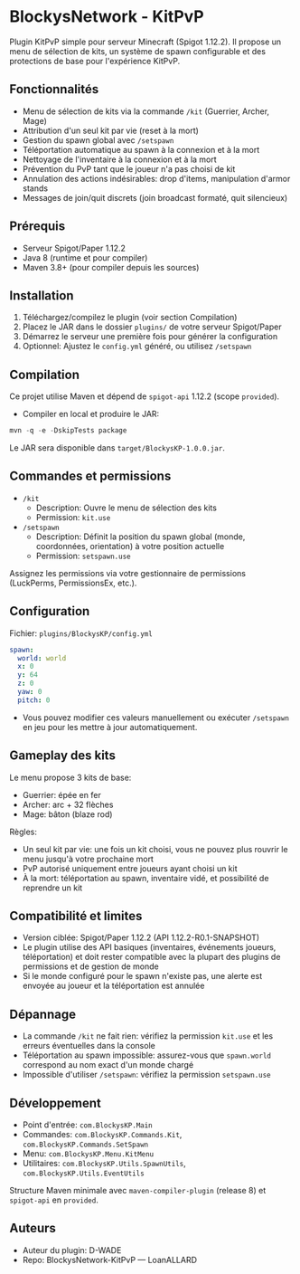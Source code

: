 # BlockysNetwork - KitPvP

Plugin KitPvP simple pour serveur Minecraft (Spigot 1.12.2). Il propose un menu de sélection de kits, un système de spawn configurable et des protections de base pour l'expérience KitPvP.

## Fonctionnalités

- Menu de sélection de kits via la commande `/kit` (Guerrier, Archer, Mage)
- Attribution d'un seul kit par vie (reset à la mort)
- Gestion du spawn global avec `/setspawn`
- Téléportation automatique au spawn à la connexion et à la mort
- Nettoyage de l'inventaire à la connexion et à la mort
- Prévention du PvP tant que le joueur n'a pas choisi de kit
- Annulation des actions indésirables: drop d'items, manipulation d'armor stands
- Messages de join/quit discrets (join broadcast formaté, quit silencieux)

## Prérequis

- Serveur Spigot/Paper 1.12.2
- Java 8 (runtime et pour compiler)
- Maven 3.8+ (pour compiler depuis les sources)

## Installation

1. Téléchargez/compilez le plugin (voir section Compilation)
2. Placez le JAR dans le dossier `plugins/` de votre serveur Spigot/Paper
3. Démarrez le serveur une première fois pour générer la configuration
4. Optionnel: Ajustez le `config.yml` généré, ou utilisez `/setspawn`

## Compilation

Ce projet utilise Maven et dépend de `spigot-api` 1.12.2 (scope `provided`).

- Compiler en local et produire le JAR:

```powershell
mvn -q -e -DskipTests package
```

Le JAR sera disponible dans `target/BlockysKP-1.0.0.jar`.

## Commandes et permissions

- `/kit`
  - Description: Ouvre le menu de sélection des kits
  - Permission: `kit.use`
- `/setspawn`
  - Description: Définit la position du spawn global (monde, coordonnées, orientation) à votre position actuelle
  - Permission: `setspawn.use`

Assignez les permissions via votre gestionnaire de permissions (LuckPerms, PermissionsEx, etc.).

## Configuration

Fichier: `plugins/BlockysKP/config.yml`

```yaml
spawn:
  world: world
  x: 0
  y: 64
  z: 0
  yaw: 0
  pitch: 0
```

- Vous pouvez modifier ces valeurs manuellement ou exécuter `/setspawn` en jeu pour les mettre à jour automatiquement.

## Gameplay des kits

Le menu propose 3 kits de base:
- Guerrier: épée en fer
- Archer: arc + 32 flèches
- Mage: bâton (blaze rod)

Règles:
- Un seul kit par vie: une fois un kit choisi, vous ne pouvez plus rouvrir le menu jusqu'à votre prochaine mort
- PvP autorisé uniquement entre joueurs ayant choisi un kit
- À la mort: téléportation au spawn, inventaire vidé, et possibilité de reprendre un kit

## Compatibilité et limites

- Version ciblée: Spigot/Paper 1.12.2 (API 1.12.2-R0.1-SNAPSHOT)
- Le plugin utilise des API basiques (inventaires, événements joueurs, téléportation) et doit rester compatible avec la plupart des plugins de permissions et de gestion de monde
- Si le monde configuré pour le spawn n'existe pas, une alerte est envoyée au joueur et la téléportation est annulée

## Dépannage

- La commande `/kit` ne fait rien: vérifiez la permission `kit.use` et les erreurs éventuelles dans la console
- Téléportation au spawn impossible: assurez-vous que `spawn.world` correspond au nom exact d'un monde chargé
- Impossible d'utiliser `/setspawn`: vérifiez la permission `setspawn.use`

## Développement

- Point d'entrée: `com.BlockysKP.Main`
- Commandes: `com.BlockysKP.Commands.Kit`, `com.BlockysKP.Commands.SetSpawn`
- Menu: `com.BlockysKP.Menu.KitMenu`
- Utilitaires: `com.BlockysKP.Utils.SpawnUtils`, `com.BlockysKP.Utils.EventUtils`

Structure Maven minimale avec `maven-compiler-plugin` (release 8) et `spigot-api` en `provided`.

## Auteurs

- Auteur du plugin: D-WADE
- Repo: BlockysNetwork-KitPvP — LoanALLARD
